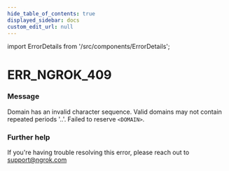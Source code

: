 ```yaml
---
hide_table_of_contents: true
displayed_sidebar: docs
custom_edit_url: null
---
```


import ErrorDetails from '/src/components/ErrorDetails';

# ERR_NGROK_409

### Message
Domain has an invalid character sequence. Valid domains may not contain repeated periods '..'. Failed to reserve `<DOMAIN>`.

### Further help
If you're having trouble resolving this error, please reach out to [support@ngrok.com](mailto:support@ngrok.com?subject=Help%20with%20ERR_NGROK_409)

<ErrorDetails error='err_ngrok_409' />
